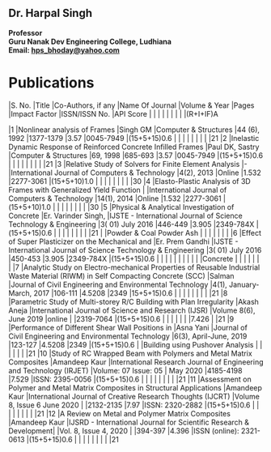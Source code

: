## Dr. Harpal Singh
**Professor**  
**Guru Nanak Dev Engineering College, Ludhiana**  
**Email: hps_bhoday@yahoo.com**

# Publications
|S. No.	|Title	|Co-Authors, if any	|Name Of Journal	|Volume & Year	|Pages	|Impact Factor	|ISSN/ISSN No.	|API Score
|	|	|	|	|	|	|	|	|(R+I+IF)A

|1	|Nonlinear analysis of Frames	|Singh GM	|Computer & Structures	|44 (6), 1992	|1377-1379	|3.57	|0045-7949	|(15+5+15)0.6
|	|	|	|	|	|	|	|	|21
|2	|Inelastic Dynamic Response of Reinforced Concrete Infilled Frames	|Paul DK, Sastry	|Computer & Structures	|69, 1998	|685-693	|3.57	|0045-7949	|(15+5+15)0.6
|	|	|	|	|	|	|	|	|21
|3	|Relative Study of Solvers for Finite Element Analysis	|-	|International Journal of Computers & Technology	|4(2), 2013	|Online	|1.532	|2277-3061	|(15+5+10)1.0
|	|	|	|	|	|	|	|	|30
|4	|Elasto-Plastic Analysis of 3D Frames with Generalized Yield Function	|	|International Journal of Computers & Technology	|14(1), 2014	|Online	|1.532	|2277-3061	|(15+5+10)1.0
|	|	|	|	|	|	|	|	|30
|5	|Physical & Analytical Investigation of Concrete	|Er. Varinder Singh,	|IJSTE - International Journal of Science Technology & Engineering  	|3( 01) July 2016	|446-449	|3.905	|2349-784X	|(15+5+15)0.6
|	|	|	|	|	|	|	|	|21
|	|Powder & Coal Powder Ash	|	|	|	|	|	|	|
|6	|Effect of Super Plasticizer on the Mechanical and	|Er. Prem Gandhi	|IJSTE - International Journal of Science Technology & Engineering	|3( 01) July 2016	|450-453	|3.905	|2349-784X	|(15+5+15)0.6
|	|	|	|	|	|	|	|	|
|	|Concrete	|	|	|	|	|	|	|
|7	|Analytic Study on Electro-mechanical Properties of Reusable Industrial Waste Material (RIWM) in Self Compacting Concrete (SCC)	|Salman	|Journal of Civil Engineering and Environmental Technology	|4(1), January-March, 2017	|106-111	|4.5208	|2349	|15+5+15)0.6
|	|	|	|	|	|	|	|	|21
|8	|Parametric Study of Multi-storey R/C Building with Plan Irregularity	|Akash Aneja	|International Journal of Science and Research (IJSR)	|Volume 8(6), June 2019	|online	|	|2319-7064	|(15+5+15)0.6
|	|	|	|	|	|	|7.426	|	|21
|9	|Performance of Different Shear Wall Positions in	|Asna Yani	|Journal of Civil Engineering and Environmental Technology	|6(3), April-June, 2019	|123-127	|4.5208	|2349	|(15+5+15)0.6
|	|Building using Pushover Analysis	|	|	|	|	|	|	|21
|10	|Study of RC Wrapped Beam with Polymers and Metal Matrix Composites	|Amandeep Kaur	|International Research Journal of Engineering and Technology (IRJET) 	|Volume: 07 Issue: 05 | May 2020	|4185-4198	|7.529	|ISSN: 2395-0056	|(15+5+15)0.6
|	|	|	|	|	|	|	|	|21
|11	|Assessment on Polymer and Metal Matrix Composites in Structural Applications	|Amandeep Kaur	|International Journal of Creative Research Thoughts (IJCRT) 	|Volume 8, Issue 6 June 2020 | 	|2132-2135	|7.97	|ISSN: 2320-2882	|(15+5+15)0.6
|	|	|	|	|	|	|	|	|21
|12	|A Review on Metal and Polymer Matrix Composites	|Amandeep Kaur	|IJSRD - International Journal for Scientific Research & Development| 	|Vol. 8, Issue 4, 2020 | 	|394-397	|4.396	|ISSN (online): 2321-0613	|(15+5+15)0.6
|	|	|	|	|	|	|	|	|21
